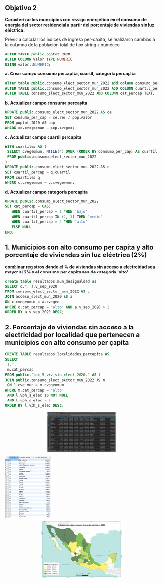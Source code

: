 ## Objetivo 2
 
**Caracterizar los municipios con rezago energético en el consumo de energía del sector residencial a partir del porcentaje de viviendas sin luz eléctrica.** 

Previo a calcular los índices de ingreso per-cápita, se realizaron cambios a la columna de la población total de tipo string a numérico

``` sql
ALTER TABLE public.poptot_2020
ALTER COLUMN valor TYPE NUMERIC
USING valor::NUMERIC;
```
**a. Crear campo consumo percapita, cuartil, categoria percapita**
   ``` sql
alter table public.consumo_elect_sector_mun_2022 add column consumo_per_cap numeric;
ALTER TABLE public.consumo_elect_sector_mun_2022 ADD COLUMN cuartil_percap INTEGER;
ALTER TABLE consumo_elect_sector_mun_2022 ADD COLUMN cat_percap TEXT;
```

**b. Actualizar campo consumo percapita**
   ``` sql
UPDATE public.consumo_elect_sector_mun_2022 AS ce
SET consumo_per_cap = ce.res / pop.valor
FROM poptot_2020 AS pop
WHERE ce.cvegeomun = pop.cvegeo;

```
**c. Actualizar campo cuartil percapita**
``` sql
WITH cuartiles AS (
 SELECT cvegeomun, NTILE(4) OVER (ORDER BY consumo_per_cap) AS cuartil
 FROM public.consumo_elect_sector_mun_2022
)
UPDATE public.consumo_elect_sector_mun_2022 AS c
SET cuartil_percap = q.cuartil
FROM cuartiles q
WHERE c.cvegeomun = q.cvegeomun;
```

**d. Actualizar campo categoria percapita**
``` sql
UPDATE public.consumo_elect_sector_mun_2022
SET cat_percap = CASE
   WHEN cuartil_percap = 1 THEN 'bajo'
   WHEN cuartil_percap IN (2, 3) THEN 'medio'
   WHEN cuartil_percap = 4 THEN 'alto'
   ELSE NULL
END;
```
## 1. Municipios con alto consumo per capita y alto porcentaje de viviendas sin luz eléctrica (2%) 
**combinar registros donde el % de viviendas sin acceso a electrcidad sea mayor al 2% y el consumo per capita sea de categoria 'alto'**   
``` sql
create table resultados.mun_desigualdad as
SELECT c.*, a.v_sep_2020
FROM consumo_elect_sector_mun_2022 AS c
JOIN acceso_elect_mun_2020 AS a
ON c.cvegeomun = a.cvegeo
WHERE c.cat_percap = 'alto' AND a.v_sep_2020 > 2
ORDER BY a.v_sep_2020 DESC;
```
## 2. Porcentaje de viviendas sin acceso a la electricidad por localidad que pertenecen a municipios con alto consumo per çapita
``` sql
CREATE TABLE resultados.localidades_percapita AS
SELECT
 l.*,
 m.cat_percap
FROM public."loc_5_viv_sin_elect_2020." AS l
JOIN public.consumo_elect_sector_mun_2022 AS m
 ON l.cve_mun = m.cvegeomun
WHERE m.cat_percap = 'alto'
 AND l.vph_s_elec IS NOT NULL
 AND l.vph_s_elec > 0
ORDER BY l.vph_s_elec DESC;
```





<p align="center">
  <img src="img/c1.png" alt="Mapa C1" width="45%">
</p>



<p align="center">
  <img src="img/c1a.png" alt="c1a" width="30%" style="margin-right: 100%;">
  <img src="img/c1a1.png" alt="c1a1" width="55%">
</p>


